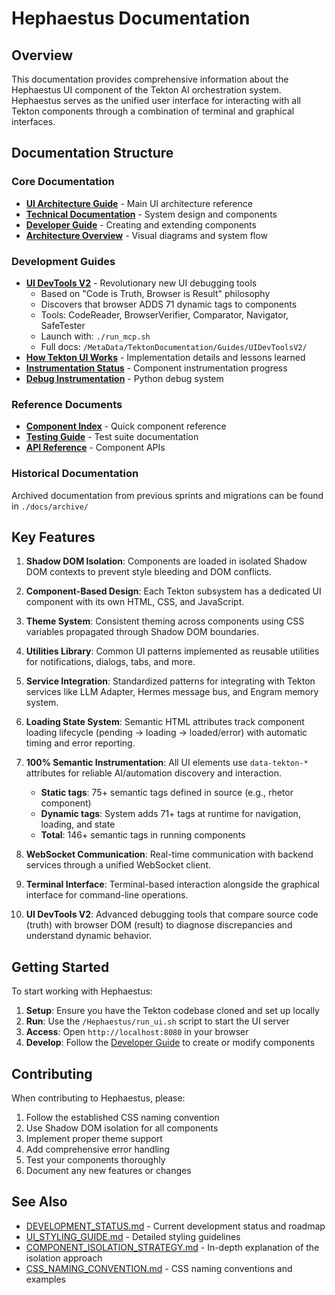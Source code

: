# Hephaestus Documentation

## Overview

This documentation provides comprehensive information about the Hephaestus UI component of the Tekton AI orchestration system. Hephaestus serves as the unified user interface for interacting with all Tekton components through a combination of terminal and graphical interfaces.

## Documentation Structure

### Core Documentation

- **[UI Architecture Guide](./ui/README.md)** - Main UI architecture reference
- **[Technical Documentation](./technical_documentation.md)** - System design and components
- **[Developer Guide](./developer_guide.md)** - Creating and extending components
- **[Architecture Overview](./architecture.md)** - Visual diagrams and system flow

### Development Guides

- **[UI DevTools V2](./ui_dev_tools/)** - Revolutionary new UI debugging tools
  - Based on "Code is Truth, Browser is Result" philosophy
  - Discovers that browser ADDS 71 dynamic tags to components
  - Tools: CodeReader, BrowserVerifier, Comparator, Navigator, SafeTester
  - Launch with: `./run_mcp.sh`
  - Full docs: `/MetaData/TektonDocumentation/Guides/UIDevToolsV2/`
- **[How Tekton UI Works](./ui/docs/HowTektonUIWorks.md)** - Implementation details and lessons learned
- **[Instrumentation Status](./docs/INSTRUMENTATION_STATUS.md)** - Component instrumentation progress
- **[Debug Instrumentation](./ui/server/README_DEBUG.md)** - Python debug system

### Reference Documents

- **[Component Index](./docs/INSTRUMENTATION_INDEX.md)** - Quick component reference
- **[Testing Guide](./tests/README.md)** - Test suite documentation
- **[API Reference](./docs/api_reference.md)** - Component APIs

### Historical Documentation

Archived documentation from previous sprints and migrations can be found in `./docs/archive/`

## Key Features

1. **Shadow DOM Isolation**: Components are loaded in isolated Shadow DOM contexts to prevent style bleeding and DOM conflicts.

2. **Component-Based Design**: Each Tekton subsystem has a dedicated UI component with its own HTML, CSS, and JavaScript.

3. **Theme System**: Consistent theming across components using CSS variables propagated through Shadow DOM boundaries.

4. **Utilities Library**: Common UI patterns implemented as reusable utilities for notifications, dialogs, tabs, and more.

5. **Service Integration**: Standardized patterns for integrating with Tekton services like LLM Adapter, Hermes message bus, and Engram memory system.

6. **Loading State System**: Semantic HTML attributes track component loading lifecycle (pending → loading → loaded/error) with automatic timing and error reporting.

7. **100% Semantic Instrumentation**: All UI elements use `data-tekton-*` attributes for reliable AI/automation discovery and interaction.
   - **Static tags**: 75+ semantic tags defined in source (e.g., rhetor component)
   - **Dynamic tags**: System adds 71+ tags at runtime for navigation, loading, and state
   - **Total**: 146+ semantic tags in running components

8. **WebSocket Communication**: Real-time communication with backend services through a unified WebSocket client.

9. **Terminal Interface**: Terminal-based interaction alongside the graphical interface for command-line operations.

10. **UI DevTools V2**: Advanced debugging tools that compare source code (truth) with browser DOM (result) to diagnose discrepancies and understand dynamic behavior.

## Getting Started

To start working with Hephaestus:

1. **Setup**: Ensure you have the Tekton codebase cloned and set up locally
2. **Run**: Use the `/Hephaestus/run_ui.sh` script to start the UI server
3. **Access**: Open `http://localhost:8080` in your browser
4. **Develop**: Follow the [Developer Guide](./developer_guide.md) to create or modify components

## Contributing

When contributing to Hephaestus, please:

1. Follow the established CSS naming convention
2. Use Shadow DOM isolation for all components
3. Implement proper theme support
4. Add comprehensive error handling
5. Test your components thoroughly
6. Document any new features or changes

## See Also

- [DEVELOPMENT_STATUS.md](../DEVELOPMENT_STATUS.md) - Current development status and roadmap
- [UI_STYLING_GUIDE.md](../UI_STYLING_GUIDE.md) - Detailed styling guidelines
- [COMPONENT_ISOLATION_STRATEGY.md](../COMPONENT_ISOLATION_STRATEGY.md) - In-depth explanation of the isolation approach
- [CSS_NAMING_CONVENTION.md](../CSS_NAMING_CONVENTION.md) - CSS naming conventions and examples